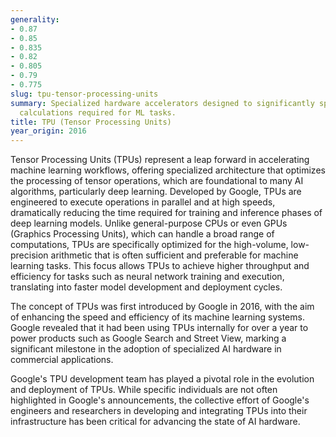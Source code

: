 ```yaml
---
generality:
- 0.87
- 0.85
- 0.835
- 0.82
- 0.805
- 0.79
- 0.775
slug: tpu-tensor-processing-units
summary: Specialized hardware accelerators designed to significantly speed up the
  calculations required for ML tasks.
title: TPU (Tensor Processing Units)
year_origin: 2016
---
```


Tensor Processing Units (TPUs) represent a leap forward in accelerating machine learning workflows, offering specialized architecture that optimizes the processing of tensor operations, which are foundational to many AI algorithms, particularly deep learning. Developed by Google, TPUs are engineered to execute operations in parallel and at high speeds, dramatically reducing the time required for training and inference phases of deep learning models. Unlike general-purpose CPUs or even GPUs (Graphics Processing Units), which can handle a broad range of computations, TPUs are specifically optimized for the high-volume, low-precision arithmetic that is often sufficient and preferable for machine learning tasks. This focus allows TPUs to achieve higher throughput and efficiency for tasks such as neural network training and execution, translating into faster model development and deployment cycles.

The concept of TPUs was first introduced by Google in 2016, with the aim of enhancing the speed and efficiency of its machine learning systems. Google revealed that it had been using TPUs internally for over a year to power products such as Google Search and Street View, marking a significant milestone in the adoption of specialized AI hardware in commercial applications.

Google's TPU development team has played a pivotal role in the evolution and deployment of TPUs. While specific individuals are not often highlighted in Google's announcements, the collective effort of Google's engineers and researchers in developing and integrating TPUs into their infrastructure has been critical for advancing the state of AI hardware.